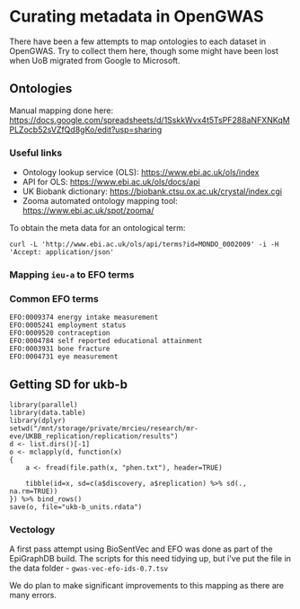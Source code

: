 # Curating metadata in OpenGWAS

There have been a few attempts to map ontologies to each dataset in OpenGWAS. Try to collect them here, though some might have been lost when UoB migrated from Google to Microsoft.

## Ontologies

Manual mapping done here: https://docs.google.com/spreadsheets/d/1SskkWvx4t5TsPF288aNFXNKqMPLZocb52sVZfQd8gKo/edit?usp=sharing


### Useful links

- Ontology lookup service (OLS): https://www.ebi.ac.uk/ols/index
- API for OLS: https://www.ebi.ac.uk/ols/docs/api
- UK Biobank dictionary: https://biobank.ctsu.ox.ac.uk/crystal/index.cgi
- Zooma automated ontology mapping tool: https://www.ebi.ac.uk/spot/zooma/

To obtain the meta data for an ontological term:

```
curl -L 'http://www.ebi.ac.uk/ols/api/terms?id=MONDO_0002009' -i -H 'Accept: application/json'
```

### Mapping `ieu-a` to EFO terms




### Common EFO terms

```
EFO:0009374 energy intake measurement
EFO:0005241 employment status
EFO:0009520 contraception
EFO:0004784 self reported educational attainment
EFO:0003931 bone fracture
EFO:0004731 eye measurement
```




## Getting SD for ukb-b

```
library(parallel)
library(data.table)
library(dplyr)
setwd("/mnt/storage/private/mrcieu/research/mr-eve/UKBB_replication/replication/results")
d <- list.dirs()[-1]
o <- mclapply(d, function(x)
{
    a <- fread(file.path(x, "phen.txt"), header=TRUE)

    tibble(id=x, sd=c(a$discovery, a$replication) %>% sd(., na.rm=TRUE))
}) %>% bind_rows()
save(o, file="ukb-b_units.rdata")
```

### Vectology

A first pass attempt using BioSentVec and EFO was done as part of the EpiGraphDB build. The scripts for this need tidying up, but i've put the file in the data folder - `gwas-vec-efo-ids-0.7.tsv`

We do plan to make significant improvements to this mapping as there are many errors.
